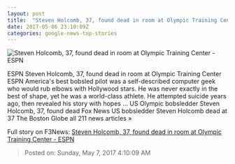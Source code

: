 ```yaml
---
layout: post
title:  "Steven Holcomb, 37, found dead in room at Olympic Training Center - ESPN"
date: 2017-05-06 23:10:09Z
categories: google-news-top-stories
---
```


![Steven Holcomb, 37, found dead in room at Olympic Training Center - ESPN](http://a1.espncdn.com/combiner/i?img=%2Fphoto%2F2014%2F0217%2Foly_g_holcomb_kh_1296x729.jpg)

ESPN Steven Holcomb, 37, found dead in room at Olympic Training Center ESPN America's best bobsled pilot was a self-described computer geek who would rub elbows with Hollywood stars. He was never exactly in the best of shape, yet he was a world-class athlete. He attempted suicide years ago, then revealed his story with hopes ... US Olympic bobsledder Steven Holcomb, 37, found dead Fox News US bobsledder Steven Holcomb dead at 37 The Boston Globe all 211 news articles »


Full story on F3News: [Steven Holcomb, 37, found dead in room at Olympic Training Center - ESPN](http://www.f3nws.com/n/cQuTKC)

> Posted on: Sunday, May 7, 2017 4:10:09 AM

